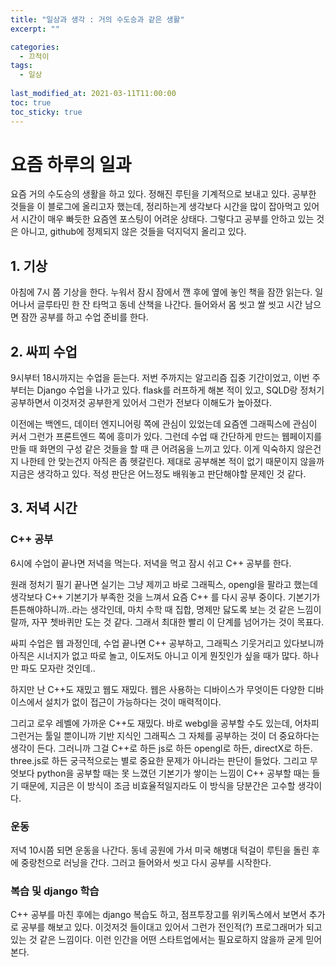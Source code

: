 ```yaml
---
title: "일상과 생각 : 거의 수도승과 같은 생활"
excerpt: ""

categories:
  - 끄적이
tags:
  - 일상
 
last_modified_at: 2021-03-11T11:00:00
toc: true
toc_sticky: true
---
```




# 요즘 하루의 일과

요즘 거의 수도승의 생활을 하고 있다. 정해진 루틴을 기계적으로 보내고 있다. 공부한 것들을 이 블로그에 올리고자 했는데, 정리하는게 생각보다 시간을 많이 잡아먹고 있어서 시간이 매우 빠듯한 요즘엔 포스팅이 어려운 상태다. 그렇다고 공부를 안하고 있는 것은 아니고, github에 정제되지 않은 것들을 덕지덕지 올리고 있다. 



## 1. 기상

아침에 7시 쯤 기상을 한다. 누워서 잠시 잠에서 깬 후에 옆에 놓인 책을 잠깐 읽는다. 일어나서 글루타민 한 잔 타먹고 동네 산책을 나간다. 들어와서 몸 씻고 쌀 씻고 시간 남으면 잠깐 공부를 하고 수업 준비를 한다. 



## 2. 싸피 수업

9시부터 18시까지는 수업을 듣는다. 저번 주까지는 알고리즘 집중 기간이었고, 이번 주부터는 Django 수업을 나가고 있다. flask를 러프하게 해본 적이 있고, SQLD랑 정처기 공부하면서 이것저것 공부한게 있어서 그런가 전보다 이해도가 높아졌다. 

이전에는 백엔드, 데이터 엔지니어링 쪽에 관심이 있었는데 요즘엔 그래픽스에 관심이 커서 그런가 프론트엔드 쪽에 흥미가 있다. 그런데 수업 때 간단하게 만드는 웹페이지를 만들 때 화면의 구성 같은 것들을 할 때 큰 어려움을 느끼고 있다. 이게 익숙하지 않은건지 나한테 안 맞는건지 아직은 좀 헷갈린다.  제대로 공부해본 적이 없기 때문이지 않을까 지금은 생각하고 있다. 적성 판단은 어느정도 배워놓고 판단해야할 문제인 것 같다.



## 3. 저녁 시간

### C++ 공부

6시에 수업이 끝나면 저녁을 먹는다. 저녁을 먹고 잠시 쉬고 C++ 공부를 한다. 

원래 정처기 필기 끝나면 실기는 그냥 제끼고 바로 그래픽스, opengl을 팔라고 했는데 생각보다 C++ 기본기가 부족한 것을 느껴서 요즘 C++ 를 다시 공부 중이다. 기본기가 튼튼해야하니까..라는 생각인데, 마치 수학 때 집합, 명제만 닳도록 보는 것 같은 느낌이랄까, 자꾸 쳇바퀴만 도는 것 같다. 그래서 최대한 빨리 이 단계를 넘어가는 것이 목표다.

싸피 수업은 웹 과정인데, 수업 끝나면 C++ 공부하고, 그래픽스 기웃거리고 있다보니까 아직은 시너지가 없고 따로 놀고, 이도저도 아니고 이게 뭔짓인가 싶을 때가 많다. 하나만 파도 모자란 것인데..  

하지만 난 C++도 재밌고 웹도 재밌다.  웹은 사용하는 디바이스가 무엇이든 다양한 디바이스에서 설치가 없이 접근이 가능하다는 것이 매력적이다. 

그리고 로우 레벨에 가까운 C++도 재밌다. 바로 webgl을 공부할 수도 있는데, 어차피 그런거는 툴일 뿐이니까 기반 지식인 그래픽스 그 자체를 공부하는 것이 더 중요하다는 생각이 든다. 그러니까 그걸 C++로 하든 js로 하든 opengl로 하든, directX로 하든. three.js로 하든 궁극적으로는 별로 중요한 문제가 아니라는 판단이 들었다. 그리고 무엇보다 python을 공부할 때는 못 느꼈던 기본기가 쌓이는 느낌이 C++ 공부할 때는 들기 때문에, 지금은 이 방식이 조금 비효율적일지라도 이 방식을 당분간은 고수할 생각이다. 



### 운동

저녁 10시쯤 되면 운동을 나간다. 동네 공원에 가서 미국 해병대 턱걸이 루틴을 돌린 후에 중랑천으로 러닝을 간다. 그러고 들어와서 씻고 다시 공부를 시작한다.



### 복습 및 django 학습

C++ 공부를 마친 후에는 django 복습도 하고, 점프투장고를 위키독스에서 보면서 추가로 공부를 해보고 있다. 이것저것 들이대고 있어서 그런가 전인적(?) 프로그래머가 되고 있는 것 같은 느낌이다. 이런 인간을 어떤 스타트업에서는 필요로하지 않을까 굳게 믿어본다.